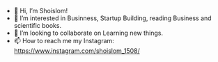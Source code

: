 - 👋 Hi, I’m Shoislom!
- 👀 I’m interested in Businness, Startup Building, reading Business and scientific books.
- 💞️ I’m looking to collaborate on Learning new things.
- 📫 How to reach me my Instagram: https://www.instagram.com/shoislom_1508/

<!---
shoislom15/shoislom15 is a ✨ special ✨ repository because its `README.md` (this file) appears on your GitHub profile.
You can click the Preview link to take a look at your changes.
--->

